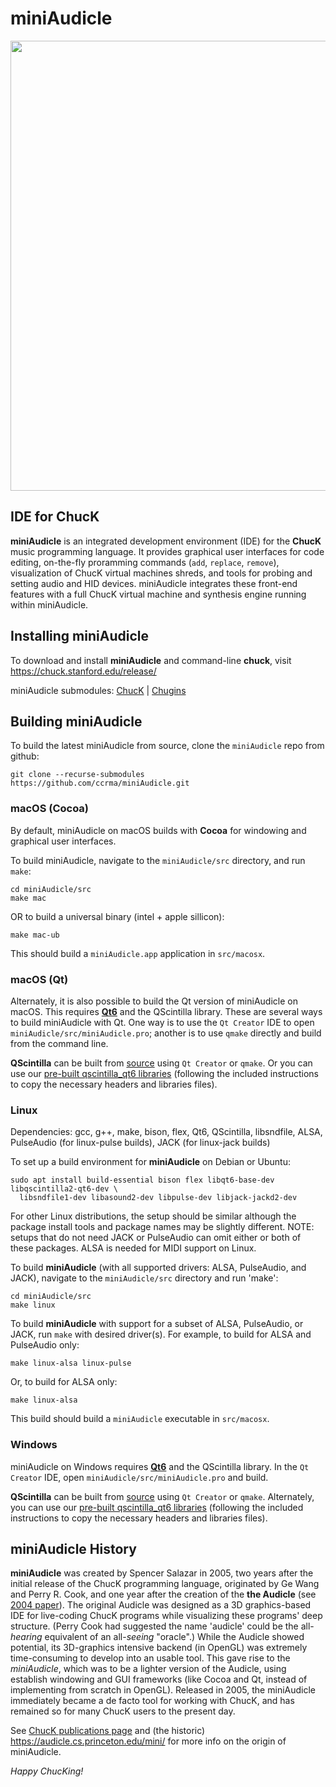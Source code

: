 # miniAudicle
<img src="https://chuck.stanford.edu/doc/images/miniAudicle-1.jpg" width="720"/>

## IDE for ChucK
**miniAudicle** is an integrated development environment (IDE) for the **ChucK** music programming language. It provides graphical user interfaces for code editing, on-the-fly proramming commands (`add`, `replace`, `remove`), visualization of ChucK virtual machines shreds, and tools for probing and setting audio and HID devices. miniAudicle integrates these front-end features with a full ChucK virtual machine and synthesis engine running within miniAudicle.

## Installing miniAudicle
To download and install **miniAudicle** and command-line **chuck**, visit https://chuck.stanford.edu/release/

miniAudicle submodules: [ChucK](https://github.com/ccrma/chuck) | [Chugins](https://github.com/ccrma/chugins)

## Building miniAudicle
To build the latest miniAudicle from source, clone the `miniAudicle` repo from github:
```
git clone --recurse-submodules https://github.com/ccrma/miniAudicle.git
```
### macOS (Cocoa)
By default, miniAudicle on macOS builds with **Cocoa** for windowing and graphical user interfaces.

To build miniAudicle, navigate to the `miniAudicle/src` directory, and run `make`:
```
cd miniAudicle/src
make mac
```
OR to build a universal binary (intel + apple sillicon):
```
make mac-ub
```

This should build a `miniAudicle.app` application in `src/macosx`.

### macOS (Qt)
Alternately, it is also possible to build the Qt version of miniAudicle on macOS. This requires [**Qt6**](https://www.qt.io/download-open-source) and the QScintilla library. These are several ways to build miniAudicle with Qt. One way is to use the `Qt Creator` IDE to open `miniAudicle/src/miniAudicle.pro`; another is to use `qmake` directly and build from the command line.

**QScintilla** can be built from [source](https://riverbankcomputing.com/software/qscintilla/download) using `Qt Creator` or `qmake`. Or you can use our [pre-built qscintilla_qt6 libraries](https://chuck.stanford.edu/release/files/extra/qscintilla2_qt6.zip) (following the included instructions to copy the necessary headers and libraries files).


### Linux
Dependencies: gcc, g++, make, bison, flex, Qt6, QScintilla, libsndfile, ALSA, PulseAudio (for linux-pulse builds), JACK (for linux-jack builds)

To set up a build environment for **miniAudicle** on Debian or Ubuntu:
```
sudo apt install build-essential bison flex libqt6-base-dev libqscintilla2-qt6-dev \
  libsndfile1-dev libasound2-dev libpulse-dev libjack-jackd2-dev
```
For other Linux distributions, the setup should be similar although the package install tools and package names may be slightly different. NOTE: setups that do not need JACK or PulseAudio can omit either or both of these packages. ALSA is needed for MIDI support on Linux.

To build **miniAudicle** (with all supported drivers: ALSA, PulseAudio, and JACK), navigate to the `miniAudicle/src` directory and run 'make':
```
cd miniAudicle/src
make linux
```

To build **miniAudicle** with support for a subset of ALSA, PulseAudio, or JACK,  run `make` with desired driver(s). For example, to build for ALSA and PulseAudio only:
```
make linux-alsa linux-pulse
```

Or, to build for ALSA only:
```
make linux-alsa
```

This build should build a `miniAudicle` executable in `src/macosx`.


### Windows
miniAudicle on Windows requires [**Qt6**](https://www.qt.io/download-open-source) and the QScintilla library. In the `Qt Creator` IDE, open `miniAudicle/src/miniAudicle.pro` and build.

**QScintilla** can be built from [source](https://riverbankcomputing.com/software/qscintilla/download) using `Qt Creator` or `qmake`. Alternately, you can use our [pre-built qscintilla_qt6 libraries](https://chuck.stanford.edu/release/files/extra/qscintilla2_qt6.zip) (following the included instructions to copy the necessary headers and libraries files).


## miniAudicle History
**miniAudicle** was created by Spencer Salazar in 2005, two years after the initial release of the ChucK programming language, originated by Ge Wang and Perry R. Cook, and one year after the creation of the **the Audicle** (see [2004 paper](https://ccrma.stanford.edu/~ge/publish/files/2004-icmc-audicle.pdf)). The original Audicle was designed as a 3D graphics-based IDE for live-coding ChucK programs while visualizing these programs' deep structure. (Perry Cook had suggested the name 'audicle' could be the all-_hearing_ equivalent of an all-_seeing_ "oracle".) While the Audicle showed potential, its 3D-graphics intensive backend (in OpenGL) was extremely time-consuming to develop into an usable tool. This gave rise to the _miniAudicle_, which was to be a lighter version of the Audicle, using establish windowing and GUI frameworks (like Cocoa and Qt, instead of implementing from scratch in OpenGL). Released in 2005, the miniAudicle immediately became a de facto tool for working with ChucK, and has remained so for many ChucK users to the present day.

See [ChucK publications page](https://chuck.stanford.edu/doc/publish/) and (the historic) https://audicle.cs.princeton.edu/mini/ for more info on the origin of miniAudicle.


_Happy ChucKing!_
